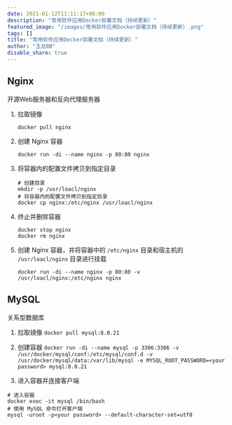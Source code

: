 ```yaml
---
date: 2021-01-12T11:11:17+08:00
description: "常用软件应用Docker部署文档（持续更新）"
featured_image: "/images/常用软件应用Docker部署文档（持续更新）.png"
tags: []
title: "常用软件应用Docker部署文档（持续更新）"
author: "玉龙BB"
disable_share: true
---
```


## Nginx

开源Web服务器和反向代理服务器

1. 拉取镜像

   ```shell
   docker pull nginx
   ```

2. 创建 Nginx 容器

   ```shell
   docker run -di --name nginx -p 80:80 nginx
   ```

3. 将容器内的配置文件拷贝到指定目录

    ```shell
    # 创建目录
    mkdir -p /usr/loacl/nginx
    # 将容器内的配置文件拷贝到指定目录
    docker cp nginx:/etc/nginx /usr/loacl/nginx
    ```

4. 终止并删除容器

   ```shell
   docker stop nginx
   docker rm nginx
   ```

5. 创建 Nginx 容器，并将容器中的 `/etc/nginx` 目录和宿主机的 `/usr/loacl/nginx` 目录进行挂载

   ```shell
   docker run -di --name nginx -p 80:80 -v  /usr/loacl/nginx:/etc/nginx nginx
   ```

## MySQL

关系型数据库

1. 拉取镜像 `docker pull mysql:8.0.21`

2. 创建容器 `docker run -di --name mysql -p 3306:3306 -v /usr/docker/mysql/conf:/etc/mysql/conf.d -v /usr/docker/mysql/data:/var/lib/mysql -e MYSQL_ROOT_PASSWORD=<your password> mysql:8.0.21`

3. 进入容器并连接客户端

```shell
# 进入容器
docker exec -it mysql /bin/bash
# 使用 MySQL 命令打开客户端
mysql -uroot -p<your password> --default-character-set=utf8
```
